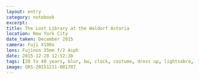 ```yaml
--- 
layout: entry
category: notebook
excerpt:
title: The Lost Library at the Waldorf Astoria
location: New York City
date_taken: December 2015
camera: Fuji X100s
lens: Fujinon 35mm f/2 Asph
date: 2015-12-20 12:52:38
tags: [20 to 40 years, blur, bw, clock, costume, dress up, lightsabre, man, night, party, salvador dali, woman]
image: GRS-20151211-001707
---
```

